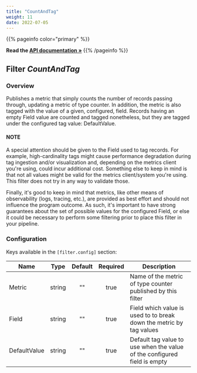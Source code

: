 ```yaml
---
title: "CountAndTag"
weight: 11
date: 2022-07-05
---
```

{{% pageinfo color="primary" %}}

**Read the [API documentation &raquo;](https://pkg.go.dev/github.com/AdRoll/baker/filter#CountAndTag)**
{{% /pageinfo %}}

## Filter *CountAndTag*

### Overview
Publishes a metric that simply counts the number of records passing through, updating a metric of type counter.
In addition, the metric is also tagged with the value of a given, configured, field.
Records having an empty Field value are counted and tagged nonetheless, but they are tagged under the configured tag value: DefaultValue.

#### NOTE
A special attention should be given to the Field used to tag records.
For example, high-cardinality tags might cause performance degradation during tag ingestion and/or visualization and, depending on the metrics client you're using, could incur additional cost.
Something else to keep in mind is that not all values might be valid for the metrics client/system you're using. This filter does not try in any way to validate those.

Finally, it's good to keep in mind that metrics, like other means of observability (logs, tracing, etc.), are provided as best effort and should not influence the program outcome.
As such, it's important to have strong guarantees about the set of possible values for the configured Field, or else it could be necessary to perform some filtering prior to place this filter in your pipeline.


### Configuration

Keys available in the `[filter.config]` section:

|Name|Type|Default|Required|Description|
|----|:--:|:-----:|:------:|-----------|
| Metric| string| ""| true| Name of the metric of type counter published by this filter|
| Field| string| ""| true| Field which value is used to to break down the metric by tag values|
| DefaultValue| string| ""| true| Default tag value to use when the value of the configured field is empty|

